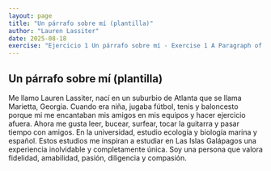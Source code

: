 ```yaml
---
layout: page
title: "Un párrafo sobre mí (plantilla)"
author: "Lauren Lassiter"
date: 2025-08-18
exercise: "Ejercicio 1 Un párrafo sobre mí - Exercise 1 A Paragraph of Me"
---
```


## Un párrafo sobre mí (plantilla)

Me llamo Lauren Lassiter, nací en un suburbio de Atlanta que se llama Marietta, Georgia. Cuando era niña, jugaba fútbol, tenis y baloncesto porque mi me encantaban mis amigos en mis equipos y hacer ejercicio afuera. Ahora me gusta leer, bucear, surfear, tocar la guitarra y pasar tiempo con amigos. En la universidad, estudio ecología y biología marina y español. Estos estudios me inspiran a estudiar en Las Islas Galápagos una experiencia inolvidable y completamente única. Soy una persona que valora fidelidad, amabilidad, pasión, diligencia y compasión. 
